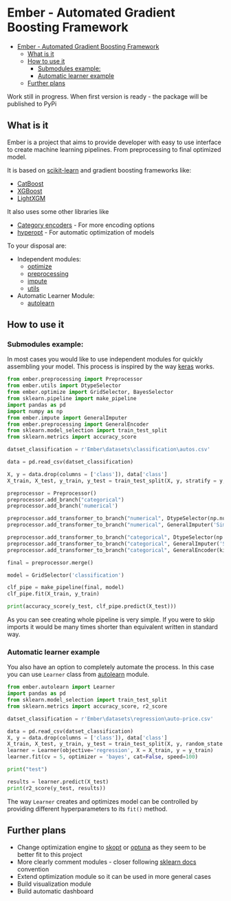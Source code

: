 # Ember - Automated Gradient Boosting Framework

- [Ember - Automated Gradient Boosting Framework](#ember---automated-gradient-boosting-framework)
  - [What is it](#what-is-it)
  - [How to use it](#how-to-use-it)
    - [Submodules example:](#submodules-example)
    - [Automatic learner example](#automatic-learner-example)
  - [Further plans](#further-plans)


Work still in progress. When first version is ready - the package will be published to PyPi

## What is it

Ember is a project that aims to provide developer with easy to use interface to create machine learning pipelines.
From preprocessing to final optimized model.

It is based on [scikit-learn](https://scikit-learn.org/) and gradient boosting frameworks like:

- [CatBoost](https://xgboost.readthedocs.io/en/latest/)
- [XGBoost](https://catboost.ai/)
- [LightXGM](https://lightgbm.readthedocs.io/en/latest/)

It also uses some other libraries like

- [Category encoders](https://contrib.scikit-learn.org/category_encoders/index.html) - For more encoding options
- [hyperopt](https://github.com/hyperopt/hyperopt) - For automatic optimization of models

To your disposal are:

- Independent modules:
  - [optimize](ember/optimize.py)
  - [preprocessing](ember/preprocessing.py)
  - [impute](ember/impute.py)
  - [utils](ember/utils.py)
- Automatic Learner Module:
  - [autolearn](ember/autolearn.py)


## How to use it



### Submodules example:

In most cases you would like to use independent modules for quickly assembling your model.
This process is inspired by the way [keras](https://keras.io/) works.

```Python
from ember.preprocessing import Preprocessor
from ember.utils import DtypeSelector
from ember.optimize import GridSelector, BayesSelector
from sklearn.pipeline import make_pipeline
import pandas as pd
import numpy as np
from ember.impute import GeneralImputer
from ember.preprocessing import GeneralEncoder
from sklearn.model_selection import train_test_split
from sklearn.metrics import accuracy_score

datset_classification = r'Ember\datasets\classification\autos.csv'

data = pd.read_csv(datset_classification)

X, y = data.drop(columns = ['class']), data['class']
X_train, X_test, y_train, y_test = train_test_split(X, y, stratify = y, random_state = 42)

preprocessor = Preprocessor()
preprocessor.add_branch("categorical")
preprocessor.add_branch('numerical')

preprocessor.add_transformer_to_branch("numerical", DtypeSelector(np.number))
preprocessor.add_transformer_to_branch("numerical", GeneralImputer('Simple'))

preprocessor.add_transformer_to_branch("categorical", DtypeSelector(np.object))
preprocessor.add_transformer_to_branch("categorical", GeneralImputer('Simple', strategy='most_frequent'))
preprocessor.add_transformer_to_branch("categorical", GeneralEncoder(kind = 'LE'))

final = preprocessor.merge()

model = GridSelector('classification')

clf_pipe = make_pipeline(final, model) 
clf_pipe.fit(X_train, y_train)

print(accuracy_score(y_test, clf_pipe.predict(X_test)))
```

As you can see creating whole pipeline is very simple. If you were to skip imports it would be many times shorter than equivalent written in standard way.

### Automatic learner example

You also have an option to completely automate the process. In this case you can use ``Learner`` class from [autolearn](ember/autolearn.py) module.

```Python
from ember.autolearn import Learner
import pandas as pd
from sklearn.model_selection import train_test_split
from sklearn.metrics import accuracy_score, r2_score

datset_classification = r'Ember\datasets\regression\auto-price.csv'

data = pd.read_csv(datset_classification)
X, y = data.drop(columns = ['class']), data['class']
X_train, X_test, y_train, y_test = train_test_split(X, y, random_state = 42, test_size = 20)
learner = Learner(objective='regression', X = X_train, y = y_train)
learner.fit(cv = 5, optimizer = 'bayes', cat=False, speed=100)

print("test")

results = learner.predict(X_test)
print(r2_score(y_test, results))
```

The way ``Learner`` creates and optimizes model can be controlled by providing different hyperparameters to its ``fit()`` method.

## Further plans

- Change optimization engine to [skopt](https://scikit-optimize.github.io/stable/) or [optuna](https://optuna.readthedocs.io/en/stable/) as they seem to be better fit to this project
- More clearly comment modules - closer following [sklearn docs](https://scikit-learn.org/stable/modules/classes.html) convention
- Extend optimization module so it can be used in more general cases
- Build visualization module
- Build automatic dashboard



